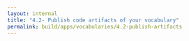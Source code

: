 ```yaml
---
layout: internal
title: "4.2- Publish code artifacts of your vocabulary"
permalink: build/apps/vocabularies/4.2-publish-artifacts
---
```

